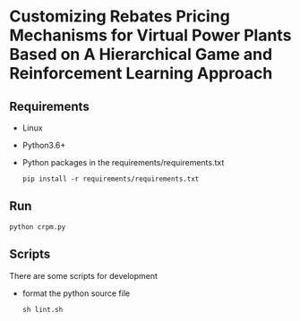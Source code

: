 # Customizing Rebates Pricing Mechanisms for Virtual Power Plants Based on A Hierarchical Game and Reinforcement Learning Approach

## Requirements

* Linux
* Python3.6+
* Python packages in the requirements/requirements.txt

    ```
    pip install -r requirements/requirements.txt
    ```

## Run

```
python crpm.py
```

## Scripts

There are some scripts for development

* format the python source file

    ```
    sh lint.sh
    ```
